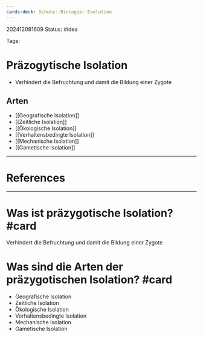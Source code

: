 ```yaml
---
cards-deck: Schule::Biologie::Evolution
---
```

202412081609
Status: #idea

Tags:

# Präzogytische Isolation
- Verhindert die Befruchtung und damit die Bildung einer Zygote
## Arten
- [[Geografische Isolation]]
- [[Zeitliche Isolation]]
- [[Ökologische Isolation]]
- [[Verhaltensbedingte Isolation]]
- [[Mechanische Isolation]]
- [[Gametische Isolation]]

---
# References



---


# Was ist präzygotische Isolation? #card 
Verhindert die Befruchtung und damit die Bildung einer Zygote

# Was sind die Arten der präzygotischen Isolation? #card 
- Geografische Isolation
- Zeitliche Isolation
- Ökologische Isolation
- Verhaltensbedingte Isolation
- Mechanische Isolation
- Gametische Isolation